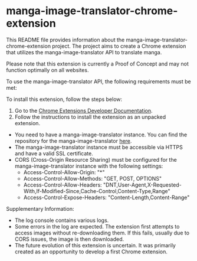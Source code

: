 # manga-image-translator-chrome-extension

This README file provides information about the manga-image-translator-chrome-extension project. The project aims to create a Chrome extension that utilizes the manga-image-translator API to translate manga.

Please note that this extension is currently a Proof of Concept and may not function optimally on all websites.

To use the manga-image-translator API, the following requirements must be met:

To install this extension, follow the steps below:

1. Go to the [Chrome Extensions Developer Documentation](https://developer.chrome.com/docs/extensions/get-started/tutorial/hello-world).
2. Follow the instructions to install the extension as an unpacked extension.

- You need to have a manga-image-translator instance. You can find the repository for the manga-image-translator [here](https://github.com/zyddnys/manga-image-translator).
- The manga-image-translator instance must be accessible via HTTPS and have a valid SSL certificate.
- CORS (Cross-Origin Resource Sharing) must be configured for the manga-image-translator instance with the following settings:
    - Access-Control-Allow-Origin: "*"
    - Access-Control-Allow-Methods: "GET, POST, OPTIONS"
    - Access-Control-Allow-Headers: "DNT,User-Agent,X-Requested-With,If-Modified-Since,Cache-Control,Content-Type,Range"
    - Access-Control-Expose-Headers: "Content-Length,Content-Range"

Supplementary Information:

- The log console contains various logs.
- Some errors in the log are expected. The extension first attempts to access images without re-downloading them. If this fails, usually due to CORS issues, the image is then downloaded.
- The future evolution of this extension is uncertain. It was primarily created as an opportunity to develop a first Chrome extension.
